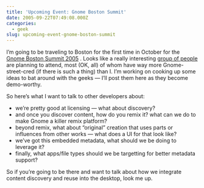 ```yaml
---
title: 'Upcoming Event: Gnome Boston Summit'
date: 2005-09-22T07:49:08.000Z
categories:
  - geek
slug: upcoming-event-gnome-boston-summit
---
```

I’m going to be traveling to Boston for the first time in October for the [Gnome Boston Summit 2005][1] . Looks like a really interesting [group of people][2]  are planning to attend, most (OK, all) of whom have way more Gnome-street-cred (if there is such a thing) than I. I’m working on cooking up some ideas to bat around with the geeks — I’ll post them here as they become demo-worthy.

So here’s what I want to talk to other developers about:

<ul class="simple">
  <li>
    we’re pretty good at licensing — what about discovery?
  </li>
  <li>
    and once you discover content, how do you remix it? what can we do to make Gnome a killer remix platform?
  </li>
  <li>
    beyond remix, what about “original” creation that uses parts or influences from other works — what does a UI for that look like?
  </li>
  <li>
    we’ve got this embedded metadata, what should we be doing to leverage it?
  </li>
  <li>
    finally, what apps/file types should we be targetting for better metadata support?
  </li>
</ul>

So if you’re going to be there and want to talk about how we integrate content discovery and reuse into the desktop, look me up.



 [1]: http://live.gnome.org/Boston2005
 [2]: http://live.gnome.org/Boston2005_2fTellUsYoureComing
